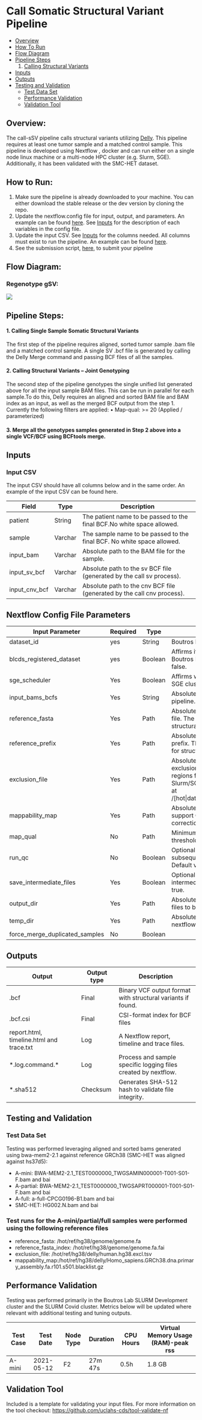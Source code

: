 # Call Somatic Structural Variant Pipeline

* [Overview](#Overview)
* [How To Run](#How-To-Run)
* [Flow Diagram](#flow-diagram)
* [Pipeline Steps](#pipeline-steps)
    1. [Calling Structural Variants](#somatic-sv)
* [Inputs](#Inputs)
* [Outputs](#outputs)
* [Testing and Validation](#testing-and-validation)
    * [Test Data Set](#test-data-set)
    * [Performance Validation](#performance-validation)
    * [Validation Tool](#validation-tool)


## Overview:
The call-sSV pipeline calls structural variants utilizing [Delly](https://github.com/dellytools/delly). This pipeline requires at least one tumor sample and a matched control sample.
This pipeline is developed using Nextflow , docker and can run either on a single node linux machine or a multi-node HPC cluster (e.g. Slurm, SGE). Additionally, it has been validated with the SMC-HET dataset.

## How to Run:

1.	Make sure the pipeline is already downloaded to your machine. You can either download the stable release or the dev version by cloning the repo.
2.	Update the nextflow.config file for input, output, and parameters. An example can be found [here](https://github.com/uclahs-cds/pipeline-call-sSV/blob/main/pipeline/config/nextflow.config). See [Inputs](#inputs) for the description of each variables in the config file.
3.	Update the input CSV. See [Inputs](#inputs) for the columns needed. All columns must exist to run the pipeline. An example can be found [here](https://github.com/uclahs-cds/pipeline-call-sSV/blob/main/pipeline/input/paired_turmor_control_samples.csv).
4.	See the submission script, [here](https://github.com/uclahs-cds/tool-submit-nf), to submit your pipeline

## Flow Diagram:

### Regenotype gSV:

![](https://github.com/uclahs-cds/pipeline-regenotype-gSV/blob/dev-documentation-ghouse/Regenotype-gSV-workflow.PNG)

## Pipeline Steps:

#### 1. Calling Single Sample Somatic Structural Variants
The first step of the pipeline requires aligned, sorted tumor sample .bam file and a matched control sample. A single SV .bcf file is generated by calling the Delly Merge command and passing BCF files of all the samples.

#### 2. Calling Structural Variants – Joint Genotyping
The second step of the pipeline genotypes the single unified list generated above for all the input sample BAM files. This can be run in parallel for each sample.To do this, Delly requires an aligned and sorted BAM file and BAM index as an input, as well as the merged BCF output from the step 1.
Currently the following filters are applied:
•	Map-qual: >= 20 (Applied / parameterized)

#### 3. Merge all the genotypes samples generated in Step 2 above into a single VCF/BCF using BCFtools merge.

## Inputs

### Input CSV

The input CSV should have all columns below and in the same order. An example of the input CSV can be found here.

| Field |	Type |	Description |
|--- | --- | --- |
|patient |	String |	The patient name to be passed to the final BCF.No white space allowed. |
|sample	| Varchar	| The sample name to be passed to the final BCF. No white space allowed. |
|input_bam	| Varchar	| Absolute path to the BAM file for the sample. |
|input_sv_bcf |	Varchar	| Absolute path to the sv BCF file (generated by the call sv process). |
|input_cnv_bcf |	Varchar	| Absolute path to the cnv BCF file (generated by the call cnv process). |

## Nextflow Config File Parameters
| Input Parameter |	Required |	Type |	Description |
| ------- |   --------- | ------ | -------------|
| dataset_id |	yes	| String |	Boutros lab dataset id |
| blcds_registered_dataset	| yes |	Boolean | Affirms if dataset should be registered in the Boutros Lab Data registry. Default value is false. |
| sge_scheduler	| Yes	| Boolean	| Affirms whether job will be executed on the SGE cluster. Default value is false. |
| input_bams_bcfs |	Yes |	String	| Absolute path to the input CSV file for the pipeline. |
| reference_fasta	| Yes |	Path	| Absolute path to the reference genome fasta file. The reference genome is used by Delly for structural variant calling. |
| reference_prefix	| Yes |	Path	| Absolute path to the reference genome fasta prefix. The reference genome is used by Delly for structural variant calling. |
| exclusion_file |	Yes	| Path |	Absolute path to the delly reference genome exclusion file utilized to remove suggested regions for structural variant calling. On Slurm/SGE , an HG38 exclusion file is located at /[hot\|data]/ref/hg38/delly/human.hg38.excl.tsv
| mappability_map	| Yes	| Path	| Absolute path to the delly mappability map t support GC and mappability fragment correction in CNV calling. |
| map_qual |	No |	Path |	Minimum paired-end (PE) mapping quality threshold for Delly. |
| run_qc |	No |	Boolean |	Optional parameter to indicate whether subsequent quality checks should be run. Default value is false. |
| save_intermediate_files |	Yes	| Boolean |	Optional parameter to indicate whether intermediate files will be saved. Default value is true. |
| output_dir |	Yes |	Path |	Absolute path to the directory where the output files to be saved. |
| temp_dir	| Yes	| Path |	Absolute path to the directory where the nextflow’s intermediate files are saved. |
| force_merge_duplicated_samples |	No |	Boolean	|

## Outputs

| Output |	Output type |	Description |
| ---- | ----- | -------- |
| .bcf |	Final	| Binary VCF output format with structural variants if found. |
| .bcf.csi	| Final	| CSI-format index for BCF files |
| report.html, timeline.html and trace.txt	| Log |	A Nextflow report, timeline and trace files. |
| \*.log.command.*	| Log |	Process and sample specific logging files created by nextflow. |
| *.sha512 |	Checksum |	Generates SHA-512 hash to validate file integrity. |


## Testing and Validation

### Test Data Set

Testing was performed leveraging aligned and sorted bams generated using bwa-mem2-2.1 against reference GRCh38 (SMC-HET was aligned against hs37d5):

* A-mini: BWA-MEM2-2.1_TEST0000000_TWGSAMIN000001-T001-S01-F.bam and bai
* A-partial: BWA-MEM2-2.1_TEST0000000_TWGSAPRT000001-T001-S01-F.bam and bai
* A-full: a-full-CPCG0196-B1.bam and bai
* SMC-HET: HG002.N.bam and bai

### Test runs for the A-mini/partial/full samples were performed using the following reference files

* reference_fasta: /hot/ref/hg38/genome/genome.fa
* reference_fasta_index: /hot/ref/hg38/genome/genome.fa.fai
* exclusion_file: /hot/ref/hg38/delly/human.hg38.excl.tsv
* mappability_map:/hot/ref/hg38/delly/Homo_sapiens.GRCh38.dna.primary_assembly.fa.r101.s501.blacklist.gz

## Performance Validation

Testing was performed primarily in the Boutros Lab SLURM Development cluster and the SLURM Covid cluster. Metrics below will be updated where relevant with additional testing and tuning outputs.

|Test Case	| Test Date	| Node Type |	Duration	| CPU Hours	| Virtual Memory Usage (RAM)-peak rss|
|----- | -------| --------| ----------| ---------| --------|
|A-mini	| 2021-05-12 |	F2 |	27m 47s	| 0.5h	| 1.8 GB |

## Validation Tool

Included is a template for validating your input files. For more information on the tool checkout:
https://github.com/uclahs-cds/tool-validate-nf